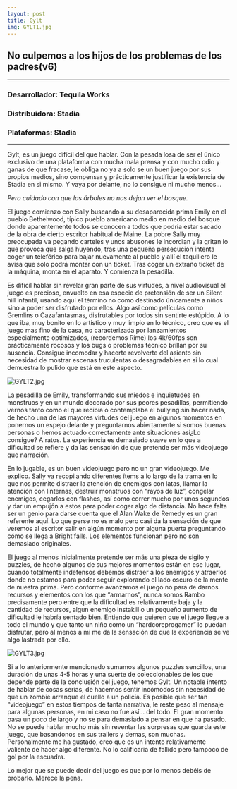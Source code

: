 ```yaml
---
layout: post
title: Gylt
img: GYLT1.jpg
---
```


## **No culpemos a los hijos de los problemas de los padres(v6)** 

----

### Desarrollador: Tequila Works

### Distribuidora: Stadia

### Plataformas: Stadia 

----

Gylt, es un juego difícil del que hablar. Con la pesada losa de ser el único exclusivo de una plataforma con mucha mala prensa y con mucho odio y ganas de que fracase, le obliga no ya a solo se un buen juego por sus propios medios, sino compensar y prácticamente justificar la existencia de Stadia en si mismo. Y vaya por delante, no lo consigue ni mucho menos… 

_Pero cuidado con que los árboles no nos dejan ver el bosque._

El juego comienzo con Sally buscando a su desaparecida prima Emily en el pueblo Bethelwood, típico pueblo americano medio en medio del bosque donde aparentemente todos se conocen a todos que podría estar sacado de la obra de cierto escritor habitual de Maine. La pobre Sally muy preocupada va pegando carteles y unos abusones le incordian y la gritan lo que provoca que salga huyendo, tras una pequeña persecución intenta coger un teleférico para bajar nuevamente al pueblo y allí el taquillero le avisa que solo podrá montar con un ticket. Tras coger un extraño ticket de la máquina, monta en el aparato. Y comienza la pesadilla.

Es difícil hablar sin revelar gran parte de sus virtudes, a nivel audiovisual el juego es precioso, envuelto en esa especie de pretensión de ser un Silent hill infantil, usando aquí el término no como destinado únicamente a niños sino a poder ser disfrutado por ellos. Algo así como películas como Gremlins o Cazafantasmas, disfrutables por todos sin sentirte estúpido. A lo que iba, muy bonito en lo artístico y muy limpio en lo técnico, creo que es el juego mas fino de la casa, no caracterizada por lanzamientos especialmente optimizados, (recordemos Rime) los 4k/60fps son prácticamente rocosos y los bugs o problemas técnico brillan por su ausencia. Consigue incomodar y hacerte revolverte del asiento sin necesidad de mostrar escenas truculentas o desagradables en si lo cual demuestra lo pulido que está en este aspecto. 

![GYLT2.jpg](../../../img/GYLT2.jpg)

La pesadilla de Emily, transformando sus miedos e inquietudes en monstruos y en un mundo decorado por sus peores pesadillas, permitiendo vernos tanto como el que recibía o contemplaba el bullying sin hacer nada, de hecho una de las mayores virtudes del juego en algunos momentos en ponernos un espejo delante y preguntarnos abiertamente si somos buenas personas o hemos actuado correctamente ante situaciones así¿Lo consigue? A ratos. La experiencia es demasiado suave en lo que a dificultad se refiere y da las sensación de que pretende ser más videojuego que narración.

En lo jugable, es un buen videojuego pero no un gran videojuego. Me explico. Sally va recopilando diferentes ítems a lo largo de la trama en lo que nos permite distraer la atención de enemigos con latas, llamar la atención con linternas, destruir monstruos con “rayos de luz”, congelar enemigos, cegarlos con flashes, así como correr mucho por unos segundos y dar un empujón a estos para poder coger algo de distancia. No hace falta ser un genio para darse cuenta que el Alan Wake de Remedy es un gran referente aquí. Lo que perse no es malo pero casi da la sensación de que veremos al escritor salir en algún momento por alguna puerta preguntando cómo se llega a Bright falls. Los elementos funcionan pero no son demasiado originales.

El juego al menos inicialmente pretende ser más una pieza de sigilo y puzzles, de hecho algunos de sus mejores momentos están en ese lugar, cuando totalmente indefensos debemos distraer a los enemigos y atraerlos donde no estamos para poder seguir explorando el lado oscuro de la mente de nuestra prima. Pero conforme avanzamos el juego no para de darnos recursos y elementos con los que “armarnos”, nunca somos Rambo precisamente pero entre que la dificultad es relativamente baja y la cantidad de recursos, algun enemigo instakill o un pequeño aumento de dificultad le habría sentado bien. Entiendo que quieren que el juego llegue a todo el mundo y que tanto un niño como un “hardcoreprogamer” lo puedan disfrutar, pero al menos a mi me da la sensación de que la experiencia se ve algo lastrada por ello.

![GYLT3.jpg](../../../img/GYLT3.jpg)

Si a lo anteriormente mencionado sumamos algunos puzzles sencillos, una duración de unas 4-5 horas y una suerte de coleccionables de los que depende parte de la conclusión del juego, tenemos Gylt. Un notable intento de hablar de cosas serias, de hacernos sentir incómodos sin necesidad de que un zombie arranque el cuello a un policía. Es posible que ser tan “videojuego” en estos tiempos de tanta narrativa, le reste peso al mensaje para algunas personas, en mi caso no fue así… del todo. El gran momento pasa un poco de largo y no se para demasiado a pensar en que ha pasado. No se puede hablar mucho más sin reventar las sorpresas que guarda este juego, que basandonos en sus trailers y demas, son muchas. Personalmente me ha gustado, creo que es un intento relativamente valiente de hacer algo diferente. No lo calificaria de fallido pero tampoco de gol por la escuadra. 

Lo mejor que se puede decir del juego es que por lo menos debéis de probarlo. Merece la pena.


